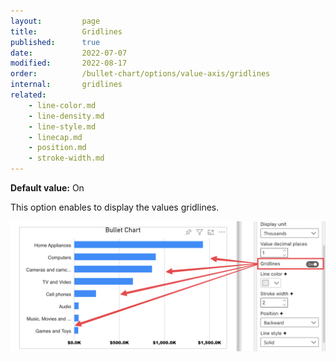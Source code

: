 ```yaml
---
layout:         page
title:          Gridlines
published:      true
date:           2022-07-07
modified:   	2022-08-17
order:          /bullet-chart/options/value-axis/gridlines
internal:       gridlines
related:
    - line-color.md
    - line-density.md
    - line-style.md
    - linecap.md
    - position.md
    - stroke-width.md
---
```


**Default value:** On

This option enables to display the values gridlines. 

<img src="images/gridlines-on.png" width="700">